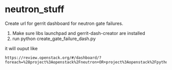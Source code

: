 # neutron_stuff

Create url for gerrit dashboard for neutron gate failures.

1. Make sure libs launchpad and gerrit-dash-creator are installed
2. run python create_gate_failure_dash.py

it will ouput like

    https://review.openstack.org/#/dashboard/?foreach=%28project%3Aopenstack%2Fneutron+OR+project%3Aopenstack%2Fpython%2Dneutronclient+OR+project%3Aopenstack%2Fneutron%2Dspecs+OR+project%3Aopenstack%2Fneutron%2Dlib%29+status%3Aopen+NOT+owner%3Aself+NOT+label%3AWorkflow%3C%3D%2D1+NOT+label%3ACode%2DReview%3E%3D%2D2%2Cself+branch%3Amaster&title=Neutron+Review+Gate+Failures&Critical+Gate+failures+neutron=%28topic%3Abug%2F1627106%29&High+priority+Gate+failures+neutron=%28topic%3Abug%2F1509004+OR+topic%3Abug%2F1540983+OR+topic%3Abug%2F1612804+OR+topic%3Abug%2F1622516+OR+topic%3Abug%2F1627424+OR+topic%3Abug%2F1628886+OR+topic%3Abug%2F1640319+OR+topic%3Abug%2F1655567+OR+topic%3Abug%2F1660612%29&All+other+Gate+failures+neutron=%28topic%3Abug%2F1617282+OR+topic%3Abug%2F1632290%29 
